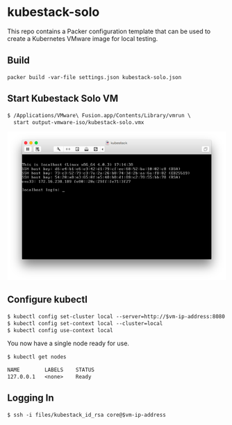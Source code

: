 # kubestack-solo

This repo contains a Packer configuration template that can be used to create a Kubernetes VMware image for local testing.

## Build

```
packer build -var-file settings.json kubestack-solo.json
```

## Start Kubestack Solo VM

```
$ /Applications/VMware\ Fusion.app/Contents/Library/vmrun \
  start output-vmware-iso/kubestack-solo.vmx
```

![Kubestack Solo Login Screen](docs/kubestack-solo-fusion.png)

## Configure kubectl

```
$ kubectl config set-cluster local --server=http://$vm-ip-address:8080
$ kubectl config set-context local --cluster=local
$ kubectl config use-context local
```

You now have a single node ready for use.

```
$ kubectl get nodes
```
```
NAME        LABELS    STATUS
127.0.0.1   <none>    Ready
```

## Logging In

```
$ ssh -i files/kubestack_id_rsa core@$vm-ip-address
```
